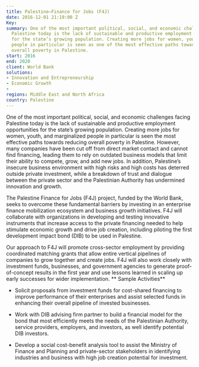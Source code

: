 ```yaml
---
title: Palestine—Finance for Jobs (F4J)
date: 2016-12-01 21:19:00 Z
Key: 
summary: One of the most important political, social, and economic challenges facing
  Palestine today is the lack of sustainable and productive employment opportunities
  for the state’s growing population. Creating more jobs for women, youth, and marginalized
  people in particular is seen as one of the most effective paths toward reducing
  overall poverty in Palestine.
start: 2016
end: 2020
client: World Bank
solutions:
- Innovation and Entrepreneurship
- Economic Growth
- 
regions: Middle East and North Africa
country: Palestine
---
```


One of the most important political, social, and economic challenges facing Palestine today is the lack of sustainable and productive employment opportunities for the state’s growing population. Creating more jobs for women, youth, and marginalized people in particular is seen the most effective paths towards reducing overall poverty in Palestine. However, many companies have been cut off from direct market contact and cannot find financing, leading them to rely on outdated business models that limit their ability to compete, grow, and add new jobs. In addition, Palestine’s insecure business environment with high risks and high costs has deterred outside private investment, while a breakdown of trust and dialogue between the private sector and the Palestinian Authority has undermined innovation and growth.

The Palestine Finance for Jobs (F4J) project, funded by the World Bank, seeks to overcome these fundamental barriers by investing in an enterprise finance mobilization ecosystem and business growth initiatives. F4J will collaborate with organizations in developing and testing innovative instruments that increase access to the private financing needed to help stimulate economic growth and drive job creation, including piloting the first development impact bond (DIB) to be used in Palestine.

Our approach to F4J will promote cross-sector employment by providing coordinated matching grants that allow entire vertical pipelines of companies to grow together and create jobs. F4J will also work closely with investment funds, businesses, and government agencies to generate proof-of-concept results in the first year and use lessons learned in scaling up early successes for wider implementation.
**
Sample Activities**

* Solicit proposals from investment funds for cost-shared financing to improve performance of their enterprises and assist selected funds in enhancing their overall pipeline of invested businesses.

* Work with DIB advising firm partner to build a financial model for the bond that most efficiently meets the needs of the Palestinian Authority, service providers, employers, and investors, as well identify potential DIB investors.

* Develop a social cost-benefit analysis tool to assist the Ministry of Finance and Planning and private-sector stakeholders in identifying industries and business with high job creation potential for investment.
